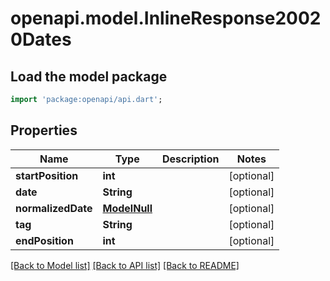 # openapi.model.InlineResponse20020Dates

## Load the model package
```dart
import 'package:openapi/api.dart';
```

## Properties
Name | Type | Description | Notes
------------ | ------------- | ------------- | -------------
**startPosition** | **int** |  | [optional] 
**date** | **String** |  | [optional] 
**normalizedDate** | [**ModelNull**](ModelNull.md) |  | [optional] 
**tag** | **String** |  | [optional] 
**endPosition** | **int** |  | [optional] 

[[Back to Model list]](../README.md#documentation-for-models) [[Back to API list]](../README.md#documentation-for-api-endpoints) [[Back to README]](../README.md)


